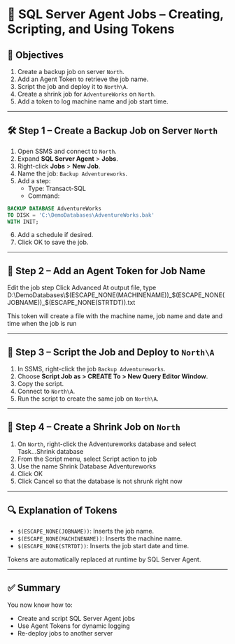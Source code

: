 
# 🧪 SQL Server Agent Jobs – Creating, Scripting, and Using Tokens

## 🎯 Objectives

1. Create a backup job on server `North`.
2. Add an Agent Token to retrieve the job name.
3. Script the job and deploy it to `North\A`.
4. Create a shrink job for `AdventureWorks` on `North`.
5. Add a token to log machine name and job start time.

---

## 🛠️ Step 1 – Create a Backup Job on Server `North`

1. Open SSMS and connect to `North`.
2. Expand **SQL Server Agent** > **Jobs**.
3. Right-click **Jobs** > **New Job**.
4. Name the job: `Backup Adventureworks`.
5. Add a step:
   - Type: Transact-SQL
   - Command:

```sql
BACKUP DATABASE AdventureWorks
TO DISK = 'C:\DemoDatabases\AdventureWorks.bak'
WITH INIT;
```

6. Add a schedule if desired.
7. Click OK to save the job.

---

## 🧪 Step 2 – Add an Agent Token for Job Name

Edit the job step 
Click Advanced
At output file, type D:\DemoDatabases\\$(ESCAPE_NONE(MACHINENAME))_$(ESCAPE_NONE(JOBNAME))_$(ESCAPE_NONE(STRTDT)).txt



 This token will create a file with the machine name, job name and date and time when the job is run

---

## 📄 Step 3 – Script the Job and Deploy to `North\A`

1. In SSMS, right-click the job `Backup Adventureworks`.
2. Choose **Script Job as > CREATE To > New Query Editor Window**.
3. Copy the script.
4. Connect to `North\A`.
5. Run the script to create the same job on `North\A`.

---

## 🔧 Step 4 – Create a Shrink Job on `North`

1. On `North`, right-click the Adventureworks database and select Task...Shrink database
2. From the Script menu, select Script action to job
3. Use the name Shrink Database Adventureworks
4. Click OK
5. Click Cancel so that the database is not shrunk right now


---

## 🔍 Explanation of Tokens

- `$(ESCAPE_NONE(JOBNAME))`: Inserts the job name.
- `$(ESCAPE_NONE(MACHINENAME))`: Inserts the machine name.
- `$(ESCAPE_NONE(STRTDT))`: Inserts the job start date and time.

Tokens are automatically replaced at runtime by SQL Server Agent.

---

## ✅ Summary

You now know how to:
- Create and script SQL Server Agent jobs
- Use Agent Tokens for dynamic logging
- Re-deploy jobs to another server

